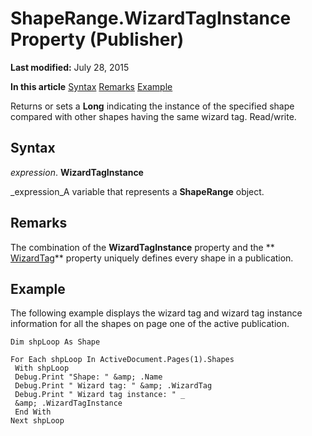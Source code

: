 
# ShapeRange.WizardTagInstance Property (Publisher)

 **Last modified:** July 28, 2015

 **In this article**
 [Syntax](#sectionSection0)
 [Remarks](#sectionSection1)
 [Example](#sectionSection2)


Returns or sets a  **Long** indicating the instance of the specified shape compared with other shapes having the same wizard tag. Read/write.


## Syntax
<a name="sectionSection0"> </a>

 _expression_. **WizardTagInstance**

 _expression_A variable that represents a  **ShapeRange** object.


## Remarks
<a name="sectionSection1"> </a>

The combination of the  **WizardTagInstance** property and the ** [WizardTag](49bdeff9-fec4-2b40-1650-cd78c9bce0d4.md)** property uniquely defines every shape in a publication.


## Example
<a name="sectionSection2"> </a>

The following example displays the wizard tag and wizard tag instance information for all the shapes on page one of the active publication.


```
Dim shpLoop As Shape 
 
For Each shpLoop In ActiveDocument.Pages(1).Shapes 
 With shpLoop 
 Debug.Print "Shape: " &amp; .Name 
 Debug.Print " Wizard tag: " &amp; .WizardTag 
 Debug.Print " Wizard tag instance: " _ 
 &amp; .WizardTagInstance 
 End With 
Next shpLoop
```

